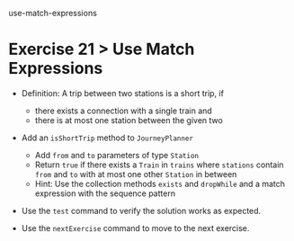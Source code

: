 use-match-expressions

# Exercise 21 > Use Match Expressions

- Definition: A trip between two stations is a short trip, if

  - there exists a connection with a single train and
  - there is at most one station between the given two

- Add an `isShortTrip` method to `JourneyPlanner`

  - Add `from` and `to` parameters of type `Station`
  - Return `true` if there exists a `Train` in `trains` where `stations`
    contain `from` and `to` with at most one other `Station` in between
  - Hint: Use the collection methods `exists` and `dropWhile` and a
    match expression with the sequence pattern

- Use the `test` command to verify the solution works as expected.

- Use the `nextExercise` command to move to the next exercise.